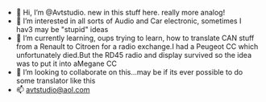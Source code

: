 - 👋 Hi, I’m @Avtstudio. new in this stuff here. really more analog!
- 👀 I’m interested in all sorts of Audio and Car electronic, sometimes I hav3 may be "stupid" ideas
- 🌱 I’m currently learning, oups trying to learn, how to translate CAN stuff from a Renault to Citroen for a radio exchange.I had a Peugeot CC which unfortunately died.But the RD45 radio and display survived so the idea was to put it into aMegane CC
- 💞️ I’m looking to collaborate on this...may be if its ever possible to do some translator like this
- 📫 avtstudio@aol.com 

<!---
Avtstudio/Avtstudio is a ✨ special ✨ repository because its `README.md` (this file) appears on your GitHub profile.
You can click the Preview link to take a look at your changes.
--->
